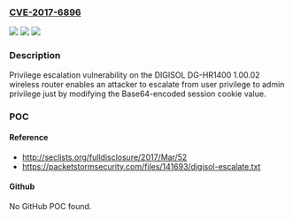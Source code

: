### [CVE-2017-6896](https://cve.mitre.org/cgi-bin/cvename.cgi?name=CVE-2017-6896)
![](https://img.shields.io/static/v1?label=Product&message=n%2Fa&color=blue)
![](https://img.shields.io/static/v1?label=Version&message=n%2Fa&color=blue)
![](https://img.shields.io/static/v1?label=Vulnerability&message=n%2Fa&color=brighgreen)

### Description

Privilege escalation vulnerability on the DIGISOL DG-HR1400 1.00.02 wireless router enables an attacker to escalate from user privilege to admin privilege just by modifying the Base64-encoded session cookie value.

### POC

#### Reference
- http://seclists.org/fulldisclosure/2017/Mar/52
- https://packetstormsecurity.com/files/141693/digisol-escalate.txt

#### Github
No GitHub POC found.


